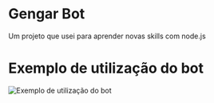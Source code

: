 # Gengar Bot
Um projeto que usei para aprender novas skills com node.js

# Exemplo de utilização do bot
![Exemplo de utilização do bot](https://i.imgur.com/jR1QRXM.jpg)
